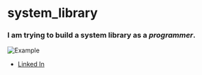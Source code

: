 # system_library

### I am trying to build a system library as a ***programmer***.

![Example](https://miro.medium.com/v2/resize:fit:1200/1*4cCVl11ZuULno6nH0Far1A.png)

- [Linked In](https://www.linkedin.com/in/khaled-ghali-b0a525251/)

